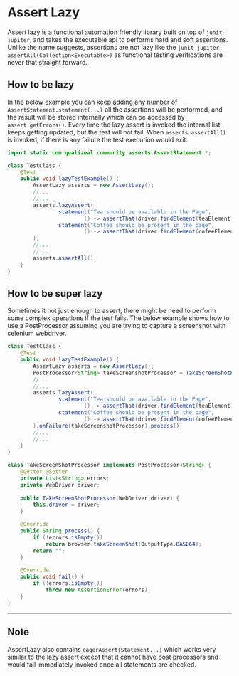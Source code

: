 # Assert Lazy

Assert lazy is a functional automation friendly library built on top of `junit-jupiter`, and takes the executable api to
performs hard and soft assertions. Unlike the name suggests, assertions are not lazy like the `junit-jupiter`
`assertAll(Collection<Executable>)` as functional testing verifications are never that straight forward.

## How to be lazy 

In the below example you can keep adding any number of `AssertStatement.statement(...)` all the assertions will be 
performed, and the result will be stored internally which can be accessed by `assert.getErrors()`. Every time the lazy
assert is invoked the internal list keeps getting updated, but the test will not fail. When `asserts.assertAll()` is 
invoked, if there is any failure the test execution would exit.

```java
import static com.qualizeal.community.asserts.AssertStatement.*;

class TestClass {
    @Test
    public void lazyTestExample() {
        AssertLazy asserts = new AssertLazy();
        //...
        //...
        asserts.lazyAssert(
                statement("Tea should be available in the Page",
                        () -> assertThat(driver.findElement(teaElement).isDisplayed()).isEqualTo(true)),
                statement("Coffee should be present in the page",
                        () -> assertThat(driver.findElement(cofeeElement).isDisplayed()).isEqualTo(true))
        );
        //...
        //...
        asserts.assertAll();
    }
}
```
## How to be super lazy
Sometimes it not just enough to assert, there might be need to perform some complex operations if the test fails. The 
below example shows how to use a PostProcessor assuming you are trying to capture a screenshot with selenium webdriver.

```java
class TestClass {
    @Test
    public void lazyTestExample() {
        AssertLazy asserts = new AssertLazy();
        PostProcessor<String> takeScreenshotProcessor = TakeScreenShotProcessor(driver);
        //...
        //...
        asserts.lazyAssert(
                statement("Tea should be available in the Page",
                        () -> assertThat(driver.findElement(teaElement).isDisplayed()).isEqualTo(true)),
                statement("Coffee should be present in the page",
                        () -> assertThat(driver.findElement(cofeeElement).isDisplayed()).isEqualTo(true))
        ).onFailure(takeScreenshotProcessor).process();
        //...
        //...
    }
}
```
```java
class TakeScreenShotProcessor implements PostProcessor<String> {
    @Getter @Setter
    private List<String> errors;
    private WebDriver driver;
    
    public TakeScreenShotProcessor(WebDriver driver) {
        this.driver = driver;
    }

    @Override
    public String process() {
        if (!errors.isEmpty())
            return browser.takeScreenShot(OutputType.BASE64);
        return "";
    }

    @Override
    public void fail() {
        if (!errors.isEmpty())
            throw new AssertionError(errors);
    }
}
```
---

## Note
AssertLazy also contains `eagerAssert(Statement...)` which works very similar to the lazy assert except that it cannot 
have post processors and would fail immediately invoked once all statements are checked. 
